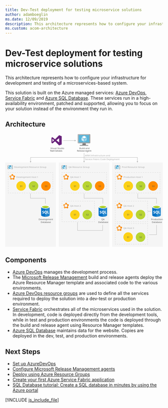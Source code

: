 ```yaml
---
title: Dev-Test deployment for testing microservice solutions
author: adamboeglin
ms.date: 12/09/2019
description: This architecture represents how to configure your infrastructure for development and testing of a microservices-based system.
ms.custom: acom-architecture
---
```

# Dev-Test deployment for testing microservice solutions

This architecture represents how to configure your infrastructure for development and testing of a microservices-based system.

This solution is built on the Azure managed services: [Azure DevOps](/services/devops/), [Service Fabric](/services/service-fabric/) and [Azure SQL Database](/services/sql-database/). These services run in a high-availability environment, patched and supported, allowing you to focus on your solution instead of the environment they run in.


## Architecture

<svg class="architecture-diagram" aria-labelledby="dev-test-microservice" height="591.775" viewbox="0 0 825.046 591.775" width="825.046" xmlns="https://www.w3.org/2000/svg"><title id="dev-test-microservice">Implementao de Desenvolvimento/Teste para testar solues de microsservio</title><desc>Esta arquitetura representa a forma como deve configurar a sua infraestrutura para fins de desenvolvimento e teste de um sistema baseado em microsservios.</desc><g><rect fill="#ededed" height="441.667" opacity="0.5" width="265.376" x="280.048" y="150.108"></rect><rect fill="#ededed" height="441.667" opacity="0.5" width="265.376" x="559.67" y="150.108"></rect><g><line fill="none" stroke="#b5b5b5" stroke-miterlimit="10" stroke-width="1.643" x1="303.888" x2="364.647" y1="35.631" y2="35.631"></line><polygon fill="#b5b5b5" points="363.448 39.726 370.541 35.631 363.448 31.535 363.448 39.726"></polygon></g><rect fill="#ededed" height="441.667" opacity="0.5" width="265.376" y="150.108"></rect><g><polyline fill="none" points="132.688 144.712 132.688 123.65 692.358 123.65 692.358 144.712" stroke="#b5b5b5" stroke-miterlimit="10" stroke-width="1.643"></polyline><polygon fill="#b5b5b5" points="136.783 143.514 132.688 150.606 128.592 143.514 136.783 143.514"></polygon><polygon fill="#b5b5b5" points="688.263 143.514 692.358 150.606 696.454 143.514 688.263 143.514"></polygon></g><polyline fill="none" points="510.333 476.825 510.333 505.78 378.76 505.78 378.76 462.825" stroke="#b5b5b5" stroke-miterlimit="10" stroke-width="1.643"></polyline><polyline fill="none" points="792.591 476.825 792.591 527.775 753.736 527.775" stroke="#b5b5b5" stroke-miterlimit="10" stroke-width="1.643"></polyline><text fill="#5d5d5d" font-family="SegoeUI, Segoe UI" font-size="12" opacity="0.5" transform="translate(417.371 117.651)">ARM Infrastructure and<tspan x="0" y="20">Service Fabric Code Deployment</tspan></text><g><line fill="none" stroke="#b5b5b5" stroke-miterlimit="10" stroke-width="1.643" x1="412.867" x2="412.867" y1="100.775" y2="144.214"></line><polygon fill="#b5b5b5" points="408.771 143.015 412.867 150.108 416.962 143.015 408.771 143.015"></polygon></g><g opacity="0.5"><g><polyline fill="none" points="810.736 306.951 810.736 309.951 807.736 309.951" stroke="#b5b5b5" stroke-miterlimit="10" stroke-width="1.643"></polyline><line fill="none" stroke="#b5b5b5" stroke-dasharray="6.159 6.159" stroke-miterlimit="10" stroke-width="1.643" x1="801.577" x2="582.92" y1="309.951" y2="309.951"></line><polyline fill="none" points="579.841 309.951 576.841 309.951 576.841 306.951" stroke="#b5b5b5" stroke-miterlimit="10" stroke-width="1.643"></polyline><line fill="none" stroke="#b5b5b5" stroke-dasharray="5.971 5.971" stroke-miterlimit="10" stroke-width="1.643" x1="576.841" x2="576.841" y1="300.979" y2="208.427"></line><polyline fill="none" points="576.841 205.441 576.841 202.441 579.841 202.441" stroke="#b5b5b5" stroke-miterlimit="10" stroke-width="1.643"></polyline><line fill="none" stroke="#b5b5b5" stroke-dasharray="6.159 6.159" stroke-miterlimit="10" stroke-width="1.643" x1="586" x2="804.657" y1="202.441" y2="202.441"></line><polyline fill="none" points="807.736 202.441 810.736 202.441 810.736 205.441" stroke="#b5b5b5" stroke-miterlimit="10" stroke-width="1.643"></polyline><line fill="none" stroke="#b5b5b5" stroke-dasharray="5.971 5.971" stroke-miterlimit="10" stroke-width="1.643" x1="810.736" x2="810.736" y1="211.412" y2="303.965"></line></g></g><g><circle cx="644.432" cy="272.873" fill="#fcd116" r="24.849"></circle><text fill="#505050" font-family="SegoeUI, Segoe UI" font-size="12" transform="translate(638.4 277.915)">S1</text></g><g><circle cx="709.42" cy="272.873" fill="#b8d432" r="24.849"></circle><text fill="#505050" font-family="SegoeUI, Segoe UI" font-size="12" transform="translate(703.384 277.915)">S2</text></g><g><circle cx="774.407" cy="272.873" fill="#ff8c00" r="24.849"></circle><text fill="#505050" font-family="SegoeUI, Segoe UI" font-size="12" transform="translate(768.371 277.915)">S3</text></g><g opacity="0.5"><g><polyline fill="none" points="531.126 306.951 531.126 309.951 528.126 309.951" stroke="#b5b5b5" stroke-miterlimit="10" stroke-width="1.643"></polyline><line fill="none" stroke="#b5b5b5" stroke-dasharray="6.159 6.159" stroke-miterlimit="10" stroke-width="1.643" x1="521.967" x2="303.311" y1="309.951" y2="309.951"></line><polyline fill="none" points="300.231 309.951 297.231 309.951 297.231 306.951" stroke="#b5b5b5" stroke-miterlimit="10" stroke-width="1.643"></polyline><line fill="none" stroke="#b5b5b5" stroke-dasharray="5.971 5.971" stroke-miterlimit="10" stroke-width="1.643" x1="297.231" x2="297.231" y1="300.979" y2="208.427"></line><polyline fill="none" points="297.231 205.441 297.231 202.441 300.231 202.441" stroke="#b5b5b5" stroke-miterlimit="10" stroke-width="1.643"></polyline><line fill="none" stroke="#b5b5b5" stroke-dasharray="6.159 6.159" stroke-miterlimit="10" stroke-width="1.643" x1="306.39" x2="525.047" y1="202.441" y2="202.441"></line><polyline fill="none" points="528.126 202.441 531.126 202.441 531.126 205.441" stroke="#b5b5b5" stroke-miterlimit="10" stroke-width="1.643"></polyline><line fill="none" stroke="#b5b5b5" stroke-dasharray="5.971 5.971" stroke-miterlimit="10" stroke-width="1.643" x1="531.126" x2="531.126" y1="211.412" y2="303.965"></line></g></g><g><circle cx="364.823" cy="272.873" fill="#fcd116" r="24.849"></circle><text fill="#505050" font-family="SegoeUI, Segoe UI" font-size="12" transform="translate(358.791 277.915)">S1</text></g><g><circle cx="429.81" cy="272.873" fill="#b8d432" r="24.849"></circle><text fill="#505050" font-family="SegoeUI, Segoe UI" font-size="12" transform="translate(423.774 277.915)">S2</text></g><g><circle cx="494.797" cy="272.873" fill="#ff8c00" r="24.849"></circle><text fill="#505050" font-family="SegoeUI, Segoe UI" font-size="12" transform="translate(488.761 277.915)">S3</text></g><g opacity="0.5"><g><polyline fill="none" points="467.126 456.951 467.126 459.951 464.126 459.951" stroke="#b5b5b5" stroke-miterlimit="10" stroke-width="1.643"></polyline><line fill="none" stroke="#b5b5b5" stroke-dasharray="6.07 6.07" stroke-miterlimit="10" stroke-width="1.643" x1="458.056" x2="303.266" y1="459.951" y2="459.951"></line><polyline fill="none" points="300.231 459.951 297.231 459.951 297.231 456.951" stroke="#b5b5b5" stroke-miterlimit="10" stroke-width="1.643"></polyline><line fill="none" stroke="#b5b5b5" stroke-dasharray="5.971 5.971" stroke-miterlimit="10" stroke-width="1.643" x1="297.231" x2="297.231" y1="450.979" y2="358.427"></line><polyline fill="none" points="297.231 355.441 297.231 352.441 300.231 352.441" stroke="#b5b5b5" stroke-miterlimit="10" stroke-width="1.643"></polyline><line fill="none" stroke="#b5b5b5" stroke-dasharray="6.07 6.07" stroke-miterlimit="10" stroke-width="1.643" x1="306.301" x2="461.091" y1="352.441" y2="352.441"></line><polyline fill="none" points="464.126 352.441 467.126 352.441 467.126 355.441" stroke="#b5b5b5" stroke-miterlimit="10" stroke-width="1.643"></polyline><line fill="none" stroke="#b5b5b5" stroke-dasharray="5.971 5.971" stroke-miterlimit="10" stroke-width="1.643" x1="467.126" x2="467.126" y1="361.412" y2="453.965"></line></g></g><g><circle cx="364.823" cy="422.873" fill="#fcd116" r="24.849"></circle><text fill="#505050" font-family="SegoeUI, Segoe UI" font-size="12" transform="translate(358.791 427.915)">S1</text></g><g><circle cx="429.81" cy="422.873" fill="#b8d432" r="24.849"></circle><text fill="#505050" font-family="SegoeUI, Segoe UI" font-size="12" transform="translate(423.774 427.915)">S2</text></g><g opacity="0.5"><g><polyline fill="none" points="745.965 456.951 745.965 459.951 742.965 459.951" stroke="#b5b5b5" stroke-miterlimit="10" stroke-width="1.643"></polyline><line fill="none" stroke="#b5b5b5" stroke-dasharray="6.07 6.07" stroke-miterlimit="10" stroke-width="1.643" x1="736.895" x2="582.105" y1="459.951" y2="459.951"></line><polyline fill="none" points="579.07 459.951 576.07 459.951 576.07 456.951" stroke="#b5b5b5" stroke-miterlimit="10" stroke-width="1.643"></polyline><line fill="none" stroke="#b5b5b5" stroke-dasharray="5.971 5.971" stroke-miterlimit="10" stroke-width="1.643" x1="576.07" x2="576.07" y1="450.979" y2="358.427"></line><polyline fill="none" points="576.07 355.441 576.07 352.441 579.07 352.441" stroke="#b5b5b5" stroke-miterlimit="10" stroke-width="1.643"></polyline><line fill="none" stroke="#b5b5b5" stroke-dasharray="6.07 6.07" stroke-miterlimit="10" stroke-width="1.643" x1="585.14" x2="739.93" y1="352.441" y2="352.441"></line><polyline fill="none" points="742.965 352.441 745.965 352.441 745.965 355.441" stroke="#b5b5b5" stroke-miterlimit="10" stroke-width="1.643"></polyline><line fill="none" stroke="#b5b5b5" stroke-dasharray="5.971 5.971" stroke-miterlimit="10" stroke-width="1.643" x1="745.965" x2="745.965" y1="361.412" y2="453.965"></line></g></g><g><circle cx="643.661" cy="422.873" fill="#fcd116" r="24.849"></circle><text fill="#505050" font-family="SegoeUI, Segoe UI" font-size="12" transform="translate(637.629 427.915)">S1</text></g><g><circle cx="708.649" cy="422.873" fill="#b8d432" r="24.849"></circle><text fill="#505050" font-family="SegoeUI, Segoe UI" font-size="12" transform="translate(702.613 427.915)">S2</text></g><g opacity="0.5"><g><polyline fill="none" points="745.965 574.529 745.965 577.529 742.965 577.529" stroke="#b5b5b5" stroke-miterlimit="10" stroke-width="1.643"></polyline><line fill="none" stroke="#b5b5b5" stroke-dasharray="6.07 6.07" stroke-miterlimit="10" stroke-width="1.643" x1="736.895" x2="582.105" y1="577.529" y2="577.529"></line><polyline fill="none" points="579.07 577.529 576.07 577.529 576.07 574.529" stroke="#b5b5b5" stroke-miterlimit="10" stroke-width="1.643"></polyline><line fill="none" stroke="#b5b5b5" stroke-dasharray="5.971 5.971" stroke-miterlimit="10" stroke-width="1.643" x1="576.07" x2="576.07" y1="568.558" y2="476.006"></line><polyline fill="none" points="576.07 473.02 576.07 470.02 579.07 470.02" stroke="#b5b5b5" stroke-miterlimit="10" stroke-width="1.643"></polyline><line fill="none" stroke="#b5b5b5" stroke-dasharray="6.07 6.07" stroke-miterlimit="10" stroke-width="1.643" x1="585.14" x2="739.93" y1="470.02" y2="470.02"></line><polyline fill="none" points="742.965 470.02 745.965 470.02 745.965 473.02" stroke="#b5b5b5" stroke-miterlimit="10" stroke-width="1.643"></polyline><line fill="none" stroke="#b5b5b5" stroke-dasharray="5.971 5.971" stroke-miterlimit="10" stroke-width="1.643" x1="745.965" x2="745.965" y1="478.991" y2="571.544"></line></g></g><g><circle cx="643.661" cy="540.452" fill="#fcd116" r="24.849"></circle><text fill="#505050" font-family="SegoeUI, Segoe UI" font-size="12" transform="translate(637.629 545.494)">S1</text></g><g><circle cx="708.649" cy="540.452" fill="#b8d432" r="24.849"></circle><text fill="#505050" font-family="SegoeUI, Segoe UI" font-size="12" transform="translate(702.613 545.494)">S2</text></g><g opacity="0.5"><g><polyline fill="none" points="249.517 306.951 249.517 309.951 246.517 309.951" stroke="#b5b5b5" stroke-miterlimit="10" stroke-width="1.643"></polyline><line fill="none" stroke="#b5b5b5" stroke-dasharray="6.159 6.159" stroke-miterlimit="10" stroke-width="1.643" x1="240.357" x2="21.701" y1="309.951" y2="309.951"></line><polyline fill="none" points="18.621 309.951 15.621 309.951 15.621 306.951" stroke="#b5b5b5" stroke-miterlimit="10" stroke-width="1.643"></polyline><line fill="none" stroke="#b5b5b5" stroke-dasharray="5.971 5.971" stroke-miterlimit="10" stroke-width="1.643" x1="15.621" x2="15.621" y1="300.979" y2="208.427"></line><polyline fill="none" points="15.621 205.441 15.621 202.441 18.621 202.441" stroke="#b5b5b5" stroke-miterlimit="10" stroke-width="1.643"></polyline><line fill="none" stroke="#b5b5b5" stroke-dasharray="6.159 6.159" stroke-miterlimit="10" stroke-width="1.643" x1="24.781" x2="243.437" y1="202.441" y2="202.441"></line><polyline fill="none" points="246.517 202.441 249.517 202.441 249.517 205.441" stroke="#b5b5b5" stroke-miterlimit="10" stroke-width="1.643"></polyline><line fill="none" stroke="#b5b5b5" stroke-dasharray="5.971 5.971" stroke-miterlimit="10" stroke-width="1.643" x1="249.517" x2="249.517" y1="211.412" y2="303.965"></line></g></g><g><circle cx="83.213" cy="272.873" fill="#fcd116" r="24.849"></circle><text fill="#505050" font-family="SegoeUI, Segoe UI" font-size="12" transform="translate(77.181 277.915)">S1</text></g><g><circle cx="148.2" cy="272.873" fill="#b8d432" r="24.849"></circle><text fill="#505050" font-family="SegoeUI, Segoe UI" font-size="12" transform="translate(142.164 277.915)">S2</text></g><g><circle cx="213.187" cy="272.873" fill="#ff8c00" r="24.849"></circle><text fill="#505050" font-family="SegoeUI, Segoe UI" font-size="12" transform="translate(207.151 277.915)">S3</text></g><polyline fill="none" points="132.044 312.086 132.044 337.084 210.314 337.084 210.314 365.825" stroke="#b5b5b5" stroke-miterlimit="10" stroke-width="1.643"></polyline><polyline fill="none" points="413.066 312.086 413.066 337.084 511.336 337.084 511.336 365.825" stroke="#b5b5b5" stroke-miterlimit="10" stroke-width="1.643"></polyline><polyline fill="none" points="694.087 312.086 694.087 337.084 792.358 337.084 792.358 365.825" stroke="#b5b5b5" stroke-miterlimit="10" stroke-width="1.643"></polyline><line fill="none" stroke="#b5b5b5" stroke-miterlimit="10" stroke-width="1.643" x1="745.965" x2="763.736" y1="405.379" y2="405.379"></line><g><g><text fill="#5d5d5d" font-family="SegoeUI, Segoe UI" font-size="12" transform="translate(236.464 79.655)">Visual Studio<tspan letter-spacing="-0.098em" x="-2.558" y="14.4">Team Services</tspan></text><path d="M268.022,34.076l14.214-11V45.072Zm-20.651,8.046V26.03l8.046,8.046ZM282.236,7.257,261.049,28.444,247.372,17.985l-5.364,2.682V47.485l5.364,2.682,13.678-10.459,21.187,21.187,13.409-5.364V12.621Z" fill="#68217a"></path></g><rect fill="#f0f" height="96.563" opacity="0" width="83.417" x="228.951"></rect></g><g><g><text fill="#5d5d5d" font-family="SegoeUI, Segoe UI" font-size="12" transform="translate(388.172 79.655)">Build and<tspan letter-spacing="-0.029em" x="-12.592" y="14.4">Release Agent</tspan></text><g><path d="M422.363,49.911H404.347c2.165,7.643-.743,8.739-13.483,8.739v4h43.32v-4c-12.74,0-13.989-1.092-11.821-8.739" fill="#7a7a7a"></path><path d="M441.648,1.5H383a3.747,3.747,0,0,0-3.6,3.773v40.9a3.726,3.726,0,0,0,3.6,3.741h58.652a4.094,4.094,0,0,0,4-3.741V5.273a4.109,4.109,0,0,0-4-3.773" fill="#a0a1a2"></path><path d="M441.689,1.5l-.041,0H383a3.746,3.746,0,0,0-3.6,3.773v40.9a3.727,3.727,0,0,0,3.6,3.742h1.4Z" fill="#fff" opacity="0.2" style="isolation: isolate"></path><polygon fill="#59b4d9" points="440.479 6.599 440.479 44.816 384.417 44.816 384.417 6.599 440.479 6.599"></polygon><polygon fill="#59b4d9" points="384.417 44.816 384.494 44.816 384.494 6.6 435.749 6.523 435.751 6.523 384.417 6.6 384.417 44.816"></polygon><rect fill="#a0a1a2" height="4.003" width="43.32" x="390.864" y="58.649"></rect><path d="M413.209,4.276a.94.94,0,1,1-.941-.941.941.941,0,0,1,.941.941" fill="#b8d432"></path><path d="M413.246,24.549a.368.368,0,0,1-.178-.05L401.4,17.764a.359.359,0,0,1-.175-.306.353.353,0,0,1,.175-.3l11.6-6.69a.355.355,0,0,1,.349,0l11.67,6.737a.354.354,0,0,1,0,.61L413.425,24.5a.357.357,0,0,1-.179.05" fill="#fff"></path><path d="M411.57,40.916a.333.333,0,0,1-.178-.048L399.76,34.156a.345.345,0,0,1-.18-.306V20.379a.358.358,0,0,1,.535-.306l11.63,6.71a.37.37,0,0,1,.172.309V40.563a.36.36,0,0,1-.172.306.371.371,0,0,1-.176.048" fill="#fff" opacity="0.7" style="isolation: isolate"></path><path d="M414.863,40.916a.381.381,0,0,1-.183-.048.359.359,0,0,1-.171-.306V27.176a.366.366,0,0,1,.171-.306l11.63-6.71a.345.345,0,0,1,.35,0,.349.349,0,0,1,.179.3V33.85a.346.346,0,0,1-.179.306l-11.626,6.713a.313.313,0,0,1-.171.048" fill="#fff" opacity="0.4" style="isolation: isolate"></path></g></g><rect fill="#f0f" height="96.563" opacity="0" width="83.417" x="371.078"></rect></g><g><g><text fill="#5d5d5d" font-family="SegoeUI, Segoe UI" font-size="12" opacity="0.5" transform="translate(46.642 179.128)">Development Resource Group</text><g><path d="M25.761,173.849a.233.233,0,0,1-.12-.035l-8-4.614a.242.242,0,0,1-.121-.211.238.238,0,0,1,.121-.208L25.59,164.2a.246.246,0,0,1,.24,0l8,4.617a.242.242,0,0,1,0,.418l-7.946,4.583a.238.238,0,0,1-.121.034" fill="#3999c6"></path><path d="M24.612,185.066a.241.241,0,0,1-.123-.032l-7.97-4.6a.237.237,0,0,1-.123-.21v-9.231a.245.245,0,0,1,.123-.211.252.252,0,0,1,.243,0l7.969,4.6a.245.245,0,0,1,.118.21v9.233a.238.238,0,0,1-.238.242" fill="#59b4d9"></path><path d="M26.867,185.066a.257.257,0,0,1-.123-.032.241.241,0,0,1-.12-.21v-9.173a.246.246,0,0,1,.12-.21l7.968-4.6a.249.249,0,0,1,.243,0,.246.246,0,0,1,.12.209v9.173a.243.243,0,0,1-.12.21l-7.971,4.6a.218.218,0,0,1-.118.032" fill="#59b4d9"></path><path d="M26.867,185.066a.257.257,0,0,1-.123-.032.241.241,0,0,1-.12-.21v-9.173a.246.246,0,0,1,.12-.21l7.968-4.6a.249.249,0,0,1,.243,0,.246.246,0,0,1,.12.209v9.173a.243.243,0,0,1-.12.21l-7.971,4.6a.218.218,0,0,1-.118.032" fill="#fff" opacity="0.5" style="isolation: isolate"></path><path d="M17.343,186.091a.788.788,0,0,1-.395-.106l-3.72-2.148a2.288,2.288,0,0,1-1.08-1.871V168.29a2.286,2.286,0,0,1,1.08-1.87l3.72-2.148a.791.791,0,0,1,.791,1.369l-3.72,2.148a.761.761,0,0,0-.289.5v13.677a.759.759,0,0,0,.289.5l3.72,2.148a.791.791,0,0,1-.4,1.476Z" fill="#7a7a7a"></path><path d="M34.129,164.165a.788.788,0,0,1,.395.106l3.72,2.148a2.288,2.288,0,0,1,1.08,1.871v13.677a2.286,2.286,0,0,1-1.08,1.87l-3.72,2.148a.791.791,0,1,1-.791-1.369l3.72-2.148a.761.761,0,0,0,.289-.5V168.29a.759.759,0,0,0-.289-.5l-3.72-2.148a.791.791,0,0,1,.4-1.476Z" fill="#7a7a7a"></path></g></g><rect fill="#f0f" height="33.141" opacity="0" width="203.384" x="8.352" y="159.633"></rect></g><g><g><text fill="#5d5d5d" font-family="SegoeUI, Segoe UI" font-size="12" opacity="0.5" transform="translate(331.431 179.128)">QA Resource Group</text><g><path d="M308.778,173.849a.233.233,0,0,1-.12-.035l-8-4.614a.242.242,0,0,1-.121-.211.238.238,0,0,1,.121-.208l7.944-4.584a.246.246,0,0,1,.24,0l8,4.617a.242.242,0,0,1,0,.418l-7.946,4.583a.238.238,0,0,1-.121.034" fill="#3999c6"></path><path d="M307.629,185.066a.241.241,0,0,1-.123-.032l-7.97-4.6a.237.237,0,0,1-.123-.21v-9.231a.245.245,0,0,1,.123-.211.252.252,0,0,1,.243,0l7.969,4.6a.245.245,0,0,1,.118.21v9.233a.238.238,0,0,1-.238.242" fill="#59b4d9"></path><path d="M309.884,185.066a.257.257,0,0,1-.123-.032.241.241,0,0,1-.12-.21v-9.173a.246.246,0,0,1,.12-.21l7.968-4.6a.249.249,0,0,1,.243,0,.246.246,0,0,1,.12.209v9.173a.243.243,0,0,1-.12.21l-7.971,4.6a.218.218,0,0,1-.118.032" fill="#59b4d9"></path><path d="M309.884,185.066a.257.257,0,0,1-.123-.032.241.241,0,0,1-.12-.21v-9.173a.246.246,0,0,1,.12-.21l7.968-4.6a.249.249,0,0,1,.243,0,.246.246,0,0,1,.12.209v9.173a.243.243,0,0,1-.12.21l-7.971,4.6a.218.218,0,0,1-.118.032" fill="#fff" opacity="0.5" style="isolation: isolate"></path><path d="M300.36,186.091a.788.788,0,0,1-.395-.106l-3.72-2.148a2.288,2.288,0,0,1-1.08-1.871V168.29a2.286,2.286,0,0,1,1.08-1.87l3.72-2.148a.791.791,0,0,1,.791,1.369l-3.72,2.148a.761.761,0,0,0-.289.5v13.677a.759.759,0,0,0,.289.5l3.72,2.148a.791.791,0,0,1-.4,1.476Z" fill="#7a7a7a"></path><path d="M317.145,164.165a.788.788,0,0,1,.395.106l3.72,2.148a2.288,2.288,0,0,1,1.08,1.871v13.677a2.286,2.286,0,0,1-1.08,1.87l-3.72,2.148a.791.791,0,1,1-.791-1.369l3.72-2.148a.761.761,0,0,0,.289-.5V168.29a.759.759,0,0,0-.289-.5l-3.72-2.148a.791.791,0,0,1,.4-1.476Z" fill="#7a7a7a"></path></g></g><rect fill="#f0f" height="33.141" opacity="0" width="150.324" x="291.365" y="159.633"></rect></g><g><g><text fill="#5d5d5d" font-family="SegoeUI, Segoe UI" font-size="12" opacity="0.5" transform="translate(610.437 179.128)">Prod Resource Group</text><g><path d="M587.991,173.849a.233.233,0,0,1-.12-.035l-8-4.614a.242.242,0,0,1-.121-.211.238.238,0,0,1,.121-.208l7.944-4.584a.246.246,0,0,1,.24,0l8,4.617a.242.242,0,0,1,0,.418l-7.946,4.583a.238.238,0,0,1-.121.034" fill="#3999c6"></path><path d="M586.841,185.066a.241.241,0,0,1-.123-.032l-7.97-4.6a.237.237,0,0,1-.123-.21v-9.231a.245.245,0,0,1,.123-.211.252.252,0,0,1,.243,0l7.969,4.6a.245.245,0,0,1,.118.21v9.233a.238.238,0,0,1-.238.242" fill="#59b4d9"></path><path d="M589.1,185.066a.257.257,0,0,1-.123-.032.241.241,0,0,1-.12-.21v-9.173a.246.246,0,0,1,.12-.21l7.968-4.6a.249.249,0,0,1,.243,0,.246.246,0,0,1,.12.209v9.173a.243.243,0,0,1-.12.21l-7.971,4.6a.218.218,0,0,1-.118.032" fill="#59b4d9"></path><path d="M589.1,185.066a.257.257,0,0,1-.123-.032.241.241,0,0,1-.12-.21v-9.173a.246.246,0,0,1,.12-.21l7.968-4.6a.249.249,0,0,1,.243,0,.246.246,0,0,1,.12.209v9.173a.243.243,0,0,1-.12.21l-7.971,4.6a.218.218,0,0,1-.118.032" fill="#fff" opacity="0.5" style="isolation: isolate"></path><path d="M579.572,186.091a.788.788,0,0,1-.395-.106l-3.72-2.148a2.288,2.288,0,0,1-1.08-1.871V168.29a2.286,2.286,0,0,1,1.08-1.87l3.72-2.148a.791.791,0,0,1,.791,1.369l-3.72,2.148a.761.761,0,0,0-.289.5v13.677a.759.759,0,0,0,.289.5l3.72,2.148a.791.791,0,0,1-.4,1.476Z" fill="#7a7a7a"></path><path d="M596.358,164.165a.788.788,0,0,1,.395.106l3.72,2.148a2.288,2.288,0,0,1,1.08,1.871v13.677a2.286,2.286,0,0,1-1.08,1.87l-3.72,2.148a.791.791,0,0,1-.791-1.369l3.72-2.148a.761.761,0,0,0,.289-.5V168.29a.759.759,0,0,0-.289-.5l-3.72-2.148a.791.791,0,0,1,.4-1.476Z" fill="#7a7a7a"></path></g></g><rect fill="#f0f" height="33.141" opacity="0" width="156.607" x="570.377" y="159.633"></rect></g><g><g><g><path d="M187.993,383.161v43c0,4.465,9.994,8.085,22.321,8.085v-51.09Z" fill="#0072c6"></path><path d="M210.008,434.249h.306c12.327,0,22.321-3.618,22.321-8.084v-43H210.008Z" fill="#0072c6"></path><path d="M210.008,434.249h.306c12.327,0,22.321-3.618,22.321-8.084v-43H210.008Z" fill="#fff" opacity="0.15" style="isolation: isolate"></path><path d="M232.636,383.161c0,4.465-9.994,8.084-22.321,8.084s-22.321-3.619-22.321-8.084,9.994-8.084,22.321-8.084,22.321,3.619,22.321,8.084" fill="#fff"></path><path d="M228.072,382.695c0,2.947-7.95,5.334-17.758,5.334s-17.759-2.387-17.759-5.334,7.952-5.334,17.759-5.334,17.758,2.388,17.758,5.334" fill="#7fba00"></path><path d="M224.352,385.954c2.325-.9,3.722-2.03,3.722-3.257,0-2.947-7.95-5.335-17.759-5.335s-17.758,2.388-17.758,5.335c0,1.227,1.4,2.356,3.722,3.257,3.246-1.26,8.32-2.073,14.036-2.073s10.788.813,14.037,2.073" fill="#b8d432"></path><path d="M203.225,413.012a3.666,3.666,0,0,1-1.454,3.1,6.52,6.52,0,0,1-4.017,1.1,7.641,7.641,0,0,1-3.645-.786v-3.144a5.624,5.624,0,0,0,3.723,1.435,2.533,2.533,0,0,0,1.518-.393,1.23,1.23,0,0,0,.536-1.042,1.458,1.458,0,0,0-.516-1.11,9.475,9.475,0,0,0-2.1-1.218q-3.223-1.511-3.223-4.125a3.724,3.724,0,0,1,1.405-3.04,5.732,5.732,0,0,1,3.732-1.144,9.325,9.325,0,0,1,3.419.541v2.937a5.572,5.572,0,0,0-3.242-.982,2.4,2.4,0,0,0-1.443.387,1.222,1.222,0,0,0-.53,1.036,1.48,1.48,0,0,0,.428,1.1,6.913,6.913,0,0,0,1.753,1.056,8.686,8.686,0,0,1,2.815,1.9A3.531,3.531,0,0,1,203.225,413.012Z" fill="#fff"></path><path d="M218.382,409.83a8.037,8.037,0,0,1-1.13,4.312,6.03,6.03,0,0,1-3.182,2.564l4.086,3.782H214.03l-2.918-3.271a6.841,6.841,0,0,1-3.385-.992A6.217,6.217,0,0,1,205.4,413.7a7.763,7.763,0,0,1-.821-3.581,8.37,8.37,0,0,1,.888-3.9,6.315,6.315,0,0,1,2.5-2.638,7.3,7.3,0,0,1,3.694-.923,6.8,6.8,0,0,1,3.482.894,6.1,6.1,0,0,1,2.387,2.544A8.041,8.041,0,0,1,218.382,409.83Zm-3.339.177a5.511,5.511,0,0,0-.934-3.385,3.021,3.021,0,0,0-2.554-1.243,3.207,3.207,0,0,0-2.643,1.247,6.063,6.063,0,0,0-.02,6.615,3.126,3.126,0,0,0,2.583,1.233,3.168,3.168,0,0,0,2.6-1.193A5.063,5.063,0,0,0,215.042,410.007Z" fill="#fff"></path><polygon fill="#fff" points="229.099 416.972 220.71 416.972 220.71 402.886 223.882 402.886 223.882 414.398 229.099 414.398 229.099 416.972"></polygon></g><text fill="#5d5d5d" font-family="SegoeUI, Segoe UI" font-size="12" transform="translate(174.894 451.739)">Development<tspan x="10.978" y="14.4">Database</tspan></text></g><rect fill="#f0f" height="93.477" opacity="0" width="72.197" x="174.114" y="374.674"></rect></g><g><g><g><path d="M489.015,383.161v43c0,4.465,9.994,8.085,22.321,8.085v-51.09Z" fill="#0072c6"></path><path d="M511.03,434.249h.306c12.327,0,22.321-3.618,22.321-8.084v-43H511.03Z" fill="#0072c6"></path><path d="M511.03,434.249h.306c12.327,0,22.321-3.618,22.321-8.084v-43H511.03Z" fill="#fff" opacity="0.15" style="isolation: isolate"></path><path d="M533.657,383.161c0,4.465-9.994,8.084-22.321,8.084s-22.321-3.619-22.321-8.084,9.994-8.084,22.321-8.084,22.321,3.619,22.321,8.084" fill="#fff"></path><path d="M529.094,382.695c0,2.947-7.95,5.334-17.758,5.334s-17.759-2.387-17.759-5.334,7.952-5.334,17.759-5.334,17.758,2.388,17.758,5.334" fill="#7fba00"></path><path d="M525.373,385.954c2.325-.9,3.722-2.03,3.722-3.257,0-2.947-7.95-5.335-17.759-5.335s-17.758,2.388-17.758,5.335c0,1.227,1.4,2.356,3.722,3.257,3.246-1.26,8.32-2.073,14.036-2.073s10.788.813,14.037,2.073" fill="#b8d432"></path><path d="M504.247,413.012a3.666,3.666,0,0,1-1.454,3.1,6.52,6.52,0,0,1-4.017,1.1,7.641,7.641,0,0,1-3.645-.786v-3.144a5.624,5.624,0,0,0,3.723,1.435,2.533,2.533,0,0,0,1.518-.393,1.23,1.23,0,0,0,.536-1.042,1.458,1.458,0,0,0-.516-1.11,9.475,9.475,0,0,0-2.1-1.218q-3.223-1.511-3.223-4.125a3.724,3.724,0,0,1,1.405-3.04,5.732,5.732,0,0,1,3.732-1.144,9.325,9.325,0,0,1,3.419.541v2.937a5.572,5.572,0,0,0-3.242-.982,2.4,2.4,0,0,0-1.443.387,1.222,1.222,0,0,0-.53,1.036,1.48,1.48,0,0,0,.428,1.1,6.913,6.913,0,0,0,1.753,1.056,8.686,8.686,0,0,1,2.815,1.9A3.531,3.531,0,0,1,504.247,413.012Z" fill="#fff"></path><path d="M519.4,409.83a8.037,8.037,0,0,1-1.13,4.312,6.03,6.03,0,0,1-3.182,2.564l4.086,3.782h-4.125l-2.918-3.271a6.841,6.841,0,0,1-3.385-.992,6.217,6.217,0,0,1-2.328-2.529,7.763,7.763,0,0,1-.821-3.581,8.37,8.37,0,0,1,.888-3.9,6.315,6.315,0,0,1,2.5-2.638,7.3,7.3,0,0,1,3.694-.923,6.8,6.8,0,0,1,3.482.894,6.1,6.1,0,0,1,2.387,2.544A8.041,8.041,0,0,1,519.4,409.83Zm-3.339.177a5.511,5.511,0,0,0-.934-3.385,3.021,3.021,0,0,0-2.554-1.243,3.207,3.207,0,0,0-2.643,1.247,6.063,6.063,0,0,0-.02,6.615,3.126,3.126,0,0,0,2.583,1.233,3.168,3.168,0,0,0,2.6-1.193A5.063,5.063,0,0,0,516.064,410.007Z" fill="#fff"></path><polygon fill="#fff" points="530.12 416.972 521.732 416.972 521.732 402.886 524.904 402.886 524.904 414.398 530.12 414.398 530.12 416.972"></polygon></g><text fill="#5d5d5d" font-family="SegoeUI, Segoe UI" font-size="12" transform="translate(503.256 451.739)">QA<tspan x="-16.362" y="14.4">Database</tspan></text></g><rect fill="#f0f" height="93.477" opacity="0" width="59.963" x="481.736" y="374.674"></rect></g><g><g><g><path d="M770.037,383.161v43c0,4.465,9.994,8.085,22.321,8.085v-51.09Z" fill="#0072c6"></path><path d="M792.052,434.249h.306c12.327,0,22.321-3.618,22.321-8.084v-43H792.052Z" fill="#0072c6"></path><path d="M792.052,434.249h.306c12.327,0,22.321-3.618,22.321-8.084v-43H792.052Z" fill="#fff" opacity="0.15" style="isolation: isolate"></path><path d="M814.679,383.161c0,4.465-9.994,8.084-22.321,8.084s-22.321-3.619-22.321-8.084,9.994-8.084,22.321-8.084,22.321,3.619,22.321,8.084" fill="#fff"></path><path d="M810.115,382.695c0,2.947-7.95,5.334-17.758,5.334s-17.759-2.387-17.759-5.334,7.952-5.334,17.759-5.334,17.758,2.388,17.758,5.334" fill="#7fba00"></path><path d="M806.395,385.954c2.325-.9,3.722-2.03,3.722-3.257,0-2.947-7.95-5.335-17.759-5.335S774.6,379.75,774.6,382.7c0,1.227,1.4,2.356,3.722,3.257,3.246-1.26,8.32-2.073,14.036-2.073s10.788.813,14.037,2.073" fill="#b8d432"></path><path d="M785.268,413.012a3.666,3.666,0,0,1-1.454,3.1,6.52,6.52,0,0,1-4.017,1.1,7.641,7.641,0,0,1-3.645-.786v-3.144a5.624,5.624,0,0,0,3.723,1.435,2.533,2.533,0,0,0,1.518-.393,1.23,1.23,0,0,0,.536-1.042,1.458,1.458,0,0,0-.516-1.11,9.475,9.475,0,0,0-2.1-1.218q-3.223-1.511-3.223-4.125a3.724,3.724,0,0,1,1.405-3.04,5.732,5.732,0,0,1,3.732-1.144,9.325,9.325,0,0,1,3.419.541v2.937a5.572,5.572,0,0,0-3.242-.982,2.4,2.4,0,0,0-1.443.387,1.222,1.222,0,0,0-.53,1.036,1.48,1.48,0,0,0,.428,1.1,6.913,6.913,0,0,0,1.753,1.056,8.686,8.686,0,0,1,2.815,1.9A3.531,3.531,0,0,1,785.268,413.012Z" fill="#fff"></path><path d="M800.425,409.83a8.037,8.037,0,0,1-1.13,4.312,6.03,6.03,0,0,1-3.182,2.564l4.086,3.782h-4.125l-2.918-3.271a6.841,6.841,0,0,1-3.385-.992,6.217,6.217,0,0,1-2.328-2.529,7.763,7.763,0,0,1-.821-3.581,8.37,8.37,0,0,1,.888-3.9,6.315,6.315,0,0,1,2.5-2.638,7.3,7.3,0,0,1,3.694-.923,6.8,6.8,0,0,1,3.482.894,6.1,6.1,0,0,1,2.387,2.544A8.041,8.041,0,0,1,800.425,409.83Zm-3.339.177a5.511,5.511,0,0,0-.934-3.385,3.021,3.021,0,0,0-2.554-1.243,3.207,3.207,0,0,0-2.643,1.247,6.063,6.063,0,0,0-.02,6.615,3.126,3.126,0,0,0,2.583,1.233,3.168,3.168,0,0,0,2.6-1.193A5.063,5.063,0,0,0,797.086,410.007Z" fill="#fff"></path><polygon fill="#fff" points="811.142 416.972 802.753 416.972 802.753 402.886 805.926 402.886 805.926 414.398 811.142 414.398 811.142 416.972"></polygon></g><text fill="#5d5d5d" font-family="SegoeUI, Segoe UI" font-size="12" transform="translate(763.465 451.739)">Production<tspan x="4.45" y="14.4">Database</tspan></text></g><rect fill="#f0f" height="93.477" opacity="0" width="59.963" x="762.736" y="374.674"></rect></g><g><text fill="#5d5d5d" font-family="SegoeUI, Segoe UI" font-size="12" opacity="0.5" transform="translate(58.218 230.767)">Development Host 1</text><g><path d="M36.8,216.152l9.264,7.691-3.124,10.586H30.463L27.518,223.86l9.285-7.708m0-3.279-12.154,10.09,3.9,13.988H44.829l4.128-13.988L36.8,212.873Z" fill="#dd5900"></path><path d="M36.805,210.587a4.586,4.586,0,1,1-4.586,4.587A4.587,4.587,0,0,1,36.805,210.587Z" fill="#ff8c00"></path><path d="M46.9,218.383a4.586,4.586,0,1,1-4.587,4.586A4.586,4.586,0,0,1,46.9,218.383Z" fill="#ff8c00"></path><path d="M43.455,230.767a4.586,4.586,0,1,1-4.586,4.586A4.586,4.586,0,0,1,43.455,230.767Z" fill="#ff8c00"></path><path d="M30.149,230.767a4.586,4.586,0,1,1-4.587,4.586A4.586,4.586,0,0,1,30.149,230.767Z" fill="#ff8c00"></path><path d="M26.716,218.383a4.586,4.586,0,1,1-4.587,4.587A4.586,4.586,0,0,1,26.716,218.383Z" fill="#ff8c00"></path><path d="M30.967,239.866l1.869-8.229a4.59,4.59,0,0,0-3.378-.817l-1-3.6a4.587,4.587,0,0,0,2.434-6.152l2.919-2.423a4.585,4.585,0,0,0,1.765.95l2.028-8.934a4.54,4.54,0,0,0-.794-.07,4.588,4.588,0,0,0-4.386,5.926l-3.171,2.633a4.586,4.586,0,1,0-3.339,8.338l1.229,4.411a4.585,4.585,0,0,0,3.011,8.044A4.692,4.692,0,0,0,30.967,239.866Z" fill="#fff" opacity="0.25" style="isolation: isolate"></path></g><rect fill="#f0f" height="33.069" opacity="0" width="145.236" x="21.5" y="210.455"></rect></g><g><text fill="#5d5d5d" font-family="SegoeUI, Segoe UI" font-size="12" opacity="0.5" transform="translate(339.828 230.767)">QA Host 1</text><g><path d="M318.413,216.152l9.264,7.691-3.124,10.586H312.073l-2.945-10.569,9.285-7.708m0-3.279-12.154,10.09,3.9,13.988h16.281l4.128-13.988-12.154-10.09Z" fill="#dd5900"></path><path d="M318.415,210.587a4.586,4.586,0,1,1-4.586,4.587A4.587,4.587,0,0,1,318.415,210.587Z" fill="#ff8c00"></path><path d="M328.505,218.383a4.586,4.586,0,1,1-4.587,4.586A4.586,4.586,0,0,1,328.505,218.383Z" fill="#ff8c00"></path><path d="M325.065,230.767a4.586,4.586,0,1,1-4.586,4.586A4.586,4.586,0,0,1,325.065,230.767Z" fill="#ff8c00"></path><path d="M311.759,230.767a4.586,4.586,0,1,1-4.587,4.586A4.586,4.586,0,0,1,311.759,230.767Z" fill="#ff8c00"></path><path d="M308.325,218.383a4.586,4.586,0,1,1-4.587,4.587A4.586,4.586,0,0,1,308.325,218.383Z" fill="#ff8c00"></path><path d="M312.577,239.866l1.869-8.229a4.59,4.59,0,0,0-3.378-.817l-1-3.6a4.587,4.587,0,0,0,2.434-6.152l2.919-2.423a4.585,4.585,0,0,0,1.765.95l2.028-8.934a4.54,4.54,0,0,0-.794-.07,4.588,4.588,0,0,0-4.386,5.926l-3.171,2.633a4.586,4.586,0,1,0-3.339,8.338l1.229,4.411a4.585,4.585,0,0,0,3.011,8.044A4.692,4.692,0,0,0,312.577,239.866Z" fill="#fff" opacity="0.25" style="isolation: isolate"></path></g><rect fill="#f0f" height="33.069" opacity="0" width="97.08" x="301.5" y="210.455"></rect></g><g><text fill="#5d5d5d" font-family="SegoeUI, Segoe UI" font-size="12" opacity="0.5" transform="translate(339.828 380.767)">QA Host 2</text><g><path d="M318.413,366.152l9.264,7.691-3.124,10.586H312.073l-2.945-10.569,9.285-7.708m0-3.279-12.154,10.09,3.9,13.988h16.281l4.128-13.988-12.154-10.09Z" fill="#dd5900"></path><path d="M318.415,360.587a4.586,4.586,0,1,1-4.586,4.587A4.587,4.587,0,0,1,318.415,360.587Z" fill="#ff8c00"></path><path d="M328.505,368.383a4.586,4.586,0,1,1-4.587,4.586A4.586,4.586,0,0,1,328.505,368.383Z" fill="#ff8c00"></path><path d="M325.065,380.767a4.586,4.586,0,1,1-4.586,4.586A4.586,4.586,0,0,1,325.065,380.767Z" fill="#ff8c00"></path><path d="M311.759,380.767a4.586,4.586,0,1,1-4.587,4.586A4.586,4.586,0,0,1,311.759,380.767Z" fill="#ff8c00"></path><path d="M308.325,368.383a4.586,4.586,0,1,1-4.587,4.587A4.586,4.586,0,0,1,308.325,368.383Z" fill="#ff8c00"></path><path d="M312.577,389.866l1.869-8.229a4.59,4.59,0,0,0-3.378-.817l-1-3.6a4.587,4.587,0,0,0,2.434-6.152l2.919-2.423a4.585,4.585,0,0,0,1.765.95l2.028-8.934a4.54,4.54,0,0,0-.794-.07,4.588,4.588,0,0,0-4.386,5.926l-3.171,2.633a4.586,4.586,0,1,0-3.339,8.338l1.229,4.411a4.585,4.585,0,0,0,3.011,8.044A4.692,4.692,0,0,0,312.577,389.866Z" fill="#fff" opacity="0.25" style="isolation: isolate"></path></g><rect fill="#f0f" height="33.069" opacity="0" width="97.08" x="301.5" y="359.455"></rect></g><g><text fill="#5d5d5d" font-family="SegoeUI, Segoe UI" font-size="12" opacity="0.5" transform="translate(618.666 380.767)">QA Host 2</text><g><path d="M597.251,366.152l9.264,7.691-3.124,10.586H590.912l-2.945-10.569,9.285-7.708m0-3.279L585.1,372.963l3.9,13.988h16.281l4.128-13.988-12.154-10.09Z" fill="#dd5900"></path><path d="M597.254,360.587a4.586,4.586,0,1,1-4.586,4.587A4.587,4.587,0,0,1,597.254,360.587Z" fill="#ff8c00"></path><path d="M607.344,368.383a4.586,4.586,0,1,1-4.587,4.586A4.586,4.586,0,0,1,607.344,368.383Z" fill="#ff8c00"></path><path d="M603.9,380.767a4.586,4.586,0,1,1-4.586,4.586A4.586,4.586,0,0,1,603.9,380.767Z" fill="#ff8c00"></path><path d="M590.6,380.767a4.586,4.586,0,1,1-4.587,4.586A4.586,4.586,0,0,1,590.6,380.767Z" fill="#ff8c00"></path><path d="M587.164,368.383a4.586,4.586,0,1,1-4.587,4.587A4.586,4.586,0,0,1,587.164,368.383Z" fill="#ff8c00"></path><path d="M591.416,389.866l1.869-8.229a4.59,4.59,0,0,0-3.378-.817l-1-3.6a4.587,4.587,0,0,0,2.434-6.152l2.919-2.423a4.585,4.585,0,0,0,1.765.95l2.028-8.934a4.54,4.54,0,0,0-.794-.07,4.588,4.588,0,0,0-4.386,5.926l-3.171,2.633a4.586,4.586,0,1,0-3.339,8.338l1.229,4.411a4.585,4.585,0,0,0,3.011,8.044A4.692,4.692,0,0,0,591.416,389.866Z" fill="#fff" opacity="0.25" style="isolation: isolate"></path></g><rect fill="#f0f" height="33.069" opacity="0" width="97.08" x="580.5" y="359.455"></rect></g><g><text fill="#5d5d5d" font-family="SegoeUI, Segoe UI" font-size="12" opacity="0.5" transform="translate(618.666 498.346)">QA Host 3</text><g><path d="M597.251,483.731l9.264,7.691-3.124,10.586H590.912l-2.945-10.569,9.285-7.708m0-3.279L585.1,490.542,589,504.53h16.281l4.128-13.988-12.154-10.09Z" fill="#dd5900"></path><path d="M597.254,478.166a4.586,4.586,0,1,1-4.586,4.587A4.587,4.587,0,0,1,597.254,478.166Z" fill="#ff8c00"></path><path d="M607.344,485.962a4.586,4.586,0,1,1-4.587,4.586A4.586,4.586,0,0,1,607.344,485.962Z" fill="#ff8c00"></path><path d="M603.9,498.345a4.586,4.586,0,1,1-4.586,4.586A4.586,4.586,0,0,1,603.9,498.345Z" fill="#ff8c00"></path><path d="M590.6,498.345a4.586,4.586,0,1,1-4.587,4.586A4.586,4.586,0,0,1,590.6,498.345Z" fill="#ff8c00"></path><path d="M587.164,485.962a4.586,4.586,0,1,1-4.587,4.587A4.586,4.586,0,0,1,587.164,485.962Z" fill="#ff8c00"></path><path d="M591.416,507.445l1.869-8.229a4.59,4.59,0,0,0-3.378-.817l-1-3.6a4.587,4.587,0,0,0,2.434-6.152l2.919-2.423a4.585,4.585,0,0,0,1.765.95l2.028-8.934a4.54,4.54,0,0,0-.794-.07,4.588,4.588,0,0,0-4.386,5.926l-3.171,2.633a4.586,4.586,0,1,0-3.339,8.338l1.229,4.411a4.585,4.585,0,0,0,3.011,8.044A4.692,4.692,0,0,0,591.416,507.445Z" fill="#fff" opacity="0.25" style="isolation: isolate"></path></g><rect fill="#f0f" height="33.069" opacity="0" width="97.08" x="580.5" y="477.455"></rect></g><g><text fill="#5d5d5d" font-family="SegoeUI, Segoe UI" font-size="12" opacity="0.5" transform="translate(619.437 230.767)">Production Host 1</text><g><path d="M598.022,216.152l9.264,7.691-3.124,10.586H591.683l-2.945-10.569,9.285-7.708m0-3.279-12.154,10.09,3.9,13.988h16.281l4.128-13.988-12.154-10.09Z" fill="#dd5900"></path><path d="M598.025,210.587a4.586,4.586,0,1,1-4.586,4.587A4.587,4.587,0,0,1,598.025,210.587Z" fill="#ff8c00"></path><path d="M608.115,218.383a4.586,4.586,0,1,1-4.587,4.586A4.586,4.586,0,0,1,608.115,218.383Z" fill="#ff8c00"></path><path d="M604.675,230.767a4.586,4.586,0,1,1-4.586,4.586A4.586,4.586,0,0,1,604.675,230.767Z" fill="#ff8c00"></path><path d="M591.369,230.767a4.586,4.586,0,1,1-4.587,4.586A4.586,4.586,0,0,1,591.369,230.767Z" fill="#ff8c00"></path><path d="M587.935,218.383a4.586,4.586,0,1,1-4.587,4.587A4.586,4.586,0,0,1,587.935,218.383Z" fill="#ff8c00"></path><path d="M592.187,239.866l1.869-8.229a4.59,4.59,0,0,0-3.378-.817l-1-3.6a4.587,4.587,0,0,0,2.434-6.152l2.919-2.423a4.585,4.585,0,0,0,1.765.95l2.028-8.934a4.54,4.54,0,0,0-.794-.07,4.588,4.588,0,0,0-4.386,5.926l-3.171,2.633a4.586,4.586,0,1,0-3.339,8.338l1.229,4.411a4.585,4.585,0,0,0,3.011,8.044A4.692,4.692,0,0,0,592.187,239.866Z" fill="#fff" opacity="0.25" style="isolation: isolate"></path></g><rect fill="#f0f" height="33.069" opacity="0" width="134.236" x="582.5" y="210.455"></rect></g></g></svg>

## Components
* [Azure DevOps](https://azure.microsoft.com/services/devops/) manages the development process.
* The [Microsoft Release Management](https://www.visualstudio.comhttps://azure.microsoft.com/docs/release/getting-started/configure-agents) build and release agents deploy the Azure Resource Manager template and associated code to the various environments.
* [Azure DevOps resource groups](https://www.visualstudio.comhttps://azure.microsoft.com/docs/release/getting-started/configure-agents) are used to define all the services required to deploy the solution into a dev-test or production environment.
* [Service Fabric](https://azure.microsoft.com/services/service-fabric/) orchestrates all of the microservices used in the solution. In development, code is deployed directly from the development tools, while in test and production environments the code is deployed through the build and release agent using Resource Manager templates.
* [Azure SQL Database](https://azure.microsoft.com/services/sql-database/) maintains data for the website. Copies are deployed in the dev, test, and production environments.

## Next Steps
* [Set up AzureDevOps](https://www.visualstudio.com/docs/setup-admin/get-started)
* [Configure Microsoft Release Management agents](https://www.visualstudio.com/docs/release/getting-started/configure-agents)
* [Deploy using Azure Resource Groups](https://github.com/Microsoft/vsts-tasks/tree/master/Tasks/DeployAzureResourceGroup)
* [Create your first Azure Service Fabric application](https://docs.microsoft.com/api/Redirect/documentation/articles/service-fabric-create-your-first-application-in-visual-studio/)
* [SQL Database tutorial: Create a SQL database in minutes by using the Azure portal](https://docs.microsoft.com/api/Redirect/documentation/articles/sql-database-get-started/)

[!INCLUDE [js_include_file](../../_js/index.md)]
